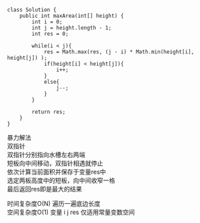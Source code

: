 ```
class Solution {
    public int maxArea(int[] height) {
        int i = 0;
        int j = height.length - 1;
        int res = 0;

        while(i < j){
            res = Math.max(res, (j - i) * Math.min(height[i], height[j]) );
            if(height[i] < height[j]){
                i++;
            }
            else{
                j--;
            }
        }

        return res;
    }
}
```


暴力解法  
双指针  
双指针分别指向水槽左右两端  
短板向中间移动，双指针相遇就停止  
依次计算当前面积并保存于变量res中  
选定两板高度中的短板，向中间收窄一格  
最后返回res即是最大的结果  

时间复杂度O(N) 遍历一遍底边长度  
空间复杂度O(1) 变量 i j res 仅适用常量变数空间
